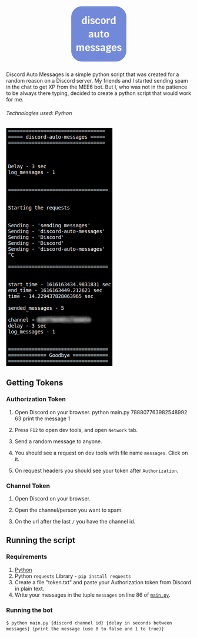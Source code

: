 <h1 align="center">
	<a href="https://github.com/Darguima/Mini-Projects/tree/master/discord-auto-messages">
		<img src="./readme/DiscordAutoMessagesLogo.png">
	</a>
</h1>

Discord Auto Messages is a simple python script that was created for a random reason on a Discord server. My friends and I started sending spam in the chat to get XP from the MEE6 bot. But I, who was not in the patience to be always there typing, decided to create a python script that would work for me. 

###### Technologies used: Python

![](./readme/discord-auto-messages.png)

## Getting Tokens

### Authorization Token

1. Open Discord on your browser.
python main.py 788807763982548992 63 print the message 1
2. Press `F12` to open dev tools, and open `Network` tab.

3. Send a random message to anyone.

4. You should see a request on dev tools with file name `messages`. Click on it.

5. On request headers you should see your token after `Authorization`.

### Channel Token

1. Open Discord on your browser.

2. Open the channel/person you want to spam.

3. On the url after the last `/` you have the channel id.

## Running the script

### Requirements

1.  [Python](https://wiki.python.org/moin/BeginnersGuide/Download)
2. Python `requests` Library - `pip install requests`
3. Create a file "token.txt" and paste your Authorization token from Discord in plain text.
4. Write your messages in the tuple `messages` on line 86 of [`main.py`](https://github.com/Darguima/discord-auto-messages/blob/master/main.py).

### Running the bot

```console
$ python main.py {discord channel id} {delay in seconds between messages} {print the message (use 0 to false and 1 to true)}
```
